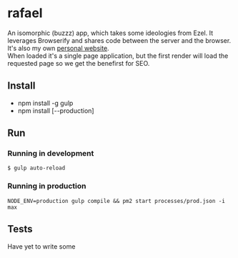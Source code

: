 rafael
======

An isomorphic (buzzz) app, which takes some ideologies from Ezel. It leverages Browserify and shares code between the server and the browser. It's also my own [personal website](http://rafaelcorral.com/).  
When loaded it's a single page application, but the first render will load the requested page so we get the benefirst for SEO. 

Install
-------
* npm install -g gulp
* npm install [--production]

Run
---

### Running in development

`$ gulp auto-reload`

### Running in production

`NODE_ENV=production gulp compile && pm2 start processes/prod.json -i max`

Tests
-----

Have yet to write some
